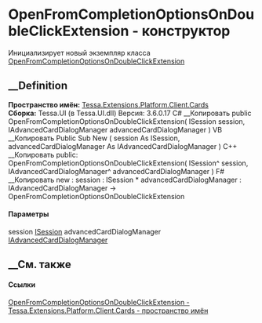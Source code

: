 # OpenFromCompletionOptionsOnDoubleClickExtension - конструктор
Инициализирует новый экземпляр класса
[OpenFromCompletionOptionsOnDoubleClickExtension](T_Tessa_Extensions_Platform_Client_Cards_OpenFromCompletionOptionsOnDoubleClickExtension.htm)
##  __Definition
 **Пространство имён:**
[Tessa.Extensions.Platform.Client.Cards](N_Tessa_Extensions_Platform_Client_Cards.htm)  
 **Сборка:** Tessa.UI (в Tessa.UI.dll) Версия: 3.6.0.17
C# __Копировать
     public OpenFromCompletionOptionsOnDoubleClickExtension(
    	ISession session,
    	IAdvancedCardDialogManager advancedCardDialogManager
    )
VB __Копировать
     Public Sub New ( 
    	session As ISession,
    	advancedCardDialogManager As IAdvancedCardDialogManager
    )
C++ __Копировать
     public:
    OpenFromCompletionOptionsOnDoubleClickExtension(
    	ISession^ session, 
    	IAdvancedCardDialogManager^ advancedCardDialogManager
    )
F# __Копировать
     new : 
            session : ISession * 
            advancedCardDialogManager : IAdvancedCardDialogManager -> OpenFromCompletionOptionsOnDoubleClickExtension
#### Параметры
session [ISession](T_Tessa_Platform_Runtime_ISession.htm)
advancedCardDialogManager
[IAdvancedCardDialogManager](T_Tessa_UI_Cards_IAdvancedCardDialogManager.htm)
## __См. также
#### Ссылки
[OpenFromCompletionOptionsOnDoubleClickExtension -
](T_Tessa_Extensions_Platform_Client_Cards_OpenFromCompletionOptionsOnDoubleClickExtension.htm)
[Tessa.Extensions.Platform.Client.Cards - пространство
имён](N_Tessa_Extensions_Platform_Client_Cards.htm)
